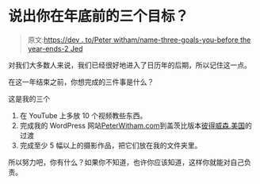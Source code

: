 # 说出你在年底前的三个目标？

> 原文:[https://dev . to/Peter witham/name-three-goals-you-before the year-ends-2 Jed](https://dev.to/peterwitham/name-three-goals-you-have-before-the-year-ends-2jed)

对我们大多数人来说，我们已经很好地进入了日历年的后期，所以记住这一点。

在这一年结束之前，你想完成的三件事是什么？

这是我的三个

1.  在 YouTube 上多放 10 个视频教些东西。
2.  完成我的 WordPress 网站[PeterWitham.com](https://peterwitham.com)到盖茨比版本[彼得威森.美国](https://peterwitham.us)的过渡
3.  完成至少 5 幅以上的摄影作品，把它们放在我的文件夹里。

所以努力吧，你有什么？如果你不知道，也许你应该知道，这样你就能对自己负责。